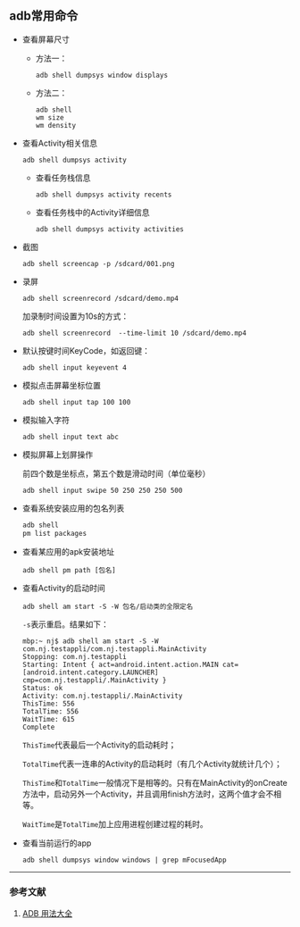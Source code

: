 ## adb常用命令

* 查看屏幕尺寸

  * 方法一：

    ```
    adb shell dumpsys window displays
    ```

  * 方法二：

    ```
    adb shell 
    wm size
    wm density
    ```

* 查看Activity相关信息

  ```
  adb shell dumpsys activity
  ```

  * 查看任务栈信息

    ```
    adb shell dumpsys activity recents
    ```

  * 查看任务栈中的Activity详细信息

    ```
    adb shell dumpsys activity activities
    ```

* 截图

  ```
  adb shell screencap -p /sdcard/001.png
  ```

* 录屏

  ```
  adb shell screenrecord /sdcard/demo.mp4
  ```

  加录制时间设置为10s的方式：

  ```
  adb shell screenrecord  --time-limit 10 /sdcard/demo.mp4
  ```

* 默认按键时间KeyCode，如返回键：

  ```
  adb shell input keyevent 4
  ```

* 模拟点击屏幕坐标位置

  ```
  adb shell input tap 100 100
  ```

* 模拟输入字符

  ```
  adb shell input text abc
  ```

* 模拟屏幕上划屏操作

  前四个数是坐标点，第五个数是滑动时间（单位毫秒）

  ```
  adb shell input swipe 50 250 250 250 500 
  ```

* 查看系统安装应用的包名列表

  ```java
  adb shell
  pm list packages
  ```

* 查看某应用的apk安装地址

  ```
  adb shell pm path [包名]
  ```

* 查看Activity的启动时间

  ```
  adb shell am start -S -W 包名/启动类的全限定名
  ```

  `-s`表示重启。结果如下：

  ```
  mbp:~ nj$ adb shell am start -S -W com.nj.testappli/com.nj.testappli.MainActivity
  Stopping: com.nj.testappli
  Starting: Intent { act=android.intent.action.MAIN cat=[android.intent.category.LAUNCHER] cmp=com.nj.testappli/.MainActivity }
  Status: ok
  Activity: com.nj.testappli/.MainActivity
  ThisTime: 556
  TotalTime: 556
  WaitTime: 615
  Complete
  ```

  `ThisTime`代表最后一个Activity的启动耗时；

  `TotalTime`代表一连串的Activity的启动耗时（有几个Activity就统计几个）；

  `ThisTime`和`TotalTime`一般情况下是相等的。只有在MainActivity的onCreate方法中，启动另外一个Activity，并且调用finish方法时，这两个值才会不相等。

  `WaitTime`是`TotalTime`加上应用进程创建过程的耗时。

* 查看当前运行的app

  ```
  adb shell dumpsys window windows | grep mFocusedApp
  ```

  





***

### 参考文献

1. [ ADB 用法大全](https://github.com/mzlogin/awesome-adb)